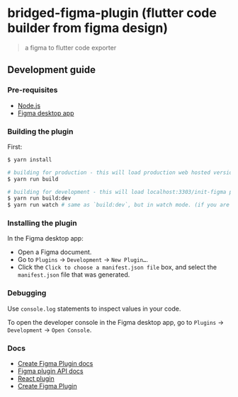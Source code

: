   <meta name="description" content="generate flutter code from figma, with design linting.">
  <meta name="title" content="bridged figma plugin. figma to flutter code exporter">

# bridged-figma-plugin (flutter code builder from figma design)

> a figma to flutter code exporter

## Development guide

### Pre-requisites

- [Node.js](https://nodejs.org/)
- [Figma desktop app](https://figma.com/downloads/)

### Building the plugin

First:

```sh
$ yarn install

# building for production - this will load production web hosted version in your plugin host
$ yarn run build

# building for development - this will load localhost:3303/init-figma page in to your plugin host
$ yarn run build:dev
$ yarn run watch # same as `build:dev`, but in watch mode. (if you are not interacting with figma-core, you don't have to run this command.)
```

### Installing the plugin

In the Figma desktop app:

- Open a Figma document.
- Go to `Plugins` → `Development` → `New Plugin…`.
- Click the `Click to choose a manifest.json file` box, and select the `manifest.json` file that was generated.

### Debugging

Use `console.log` statements to inspect values in your code.

To open the developer console in the Figma desktop app, go to `Plugins` → `Development` → `Open Console`.

### Docs

- [Create Figma Plugin docs](https://github.com/yuanqing/create-figma-plugin#docs)
- [Figma plugin API docs](https://figma.com/plugin-docs/api/)
- [React plugin](https://www.figma.com/plugin-docs/bundling-react/)
- [Create Figma Plugin](https://github.com/yuanqing/create-figma-plugin)
